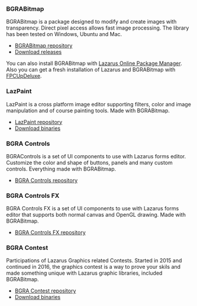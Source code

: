 ### BGRABitmap
BGRABitmap is a package designed to modify and create images with transparency. Direct pixel access allows fast image processing. The library has been tested on Windows, Ubuntu and Mac.

* [BGRABitmap repository](https://github.com/bgrabitmap/bgrabitmap)
* [Download releases](https://github.com/bgrabitmap/bgrabitmap/releases)

You can also install BGRABitmap with [Lazarus Online Package Manager](https://github.com/getmem/LazOpkMan). Also you can get a fresh installation of Lazarus and BGRABitmap with [FPCUpDeluxe](https://github.com/LongDirtyAnimAlf/Reiniero-fpcup/releases).

### LazPaint
LazPaint is a cross platform image editor supporting filters, color and image manipulation and of course painting tools. Made with BGRABitmap.

* [LazPaint repository](https://github.com/bgrabitmap/lazpaint)
* [Download binaries](https://github.com/bgrabitmap/lazpaint/releases)

### BGRA Controls
BGRAControls is a set of UI components to use with Lazarus forms editor. Customize the color and shape of buttons, panels and many custom controls. Everything made with BGRABitmap.

* [BGRA Controls repository](https://github.com/bgrabitmap/bgracontrols)

### BGRA Controls FX
BGRA Controls FX is a set of UI components to use with Lazarus forms editor that supports both normal canvas and OpenGL drawing. Made with BGRABitmap.

* [BGRA Controls FX repository](https://github.com/bgrabitmap/bgracontrolsfx)

### BGRA Contest
Participations of Lazarus Graphics related Contests. Started in 2015 and continued in 2016, the graphics contest is a way to prove your skils and made something unique with Lazarus graphic libraries, included BGRABitmap.

* [BGRA Contest repository](https://github.com/bgrabitmap/bgracontest)
* [Download binaries](https://github.com/bgrabitmap/bgracontest/releases)